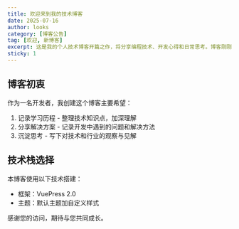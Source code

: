 ```yaml
---
title: 欢迎来到我的技术博客
date: 2025-07-16
author: looks
category: [博客公告]
tag: [欢迎, 新博客]
excerpt: 这是我的个人技术博客开篇之作，将分享编程技术、开发心得和日常思考。博客刚刚搭建完成，还有很多需要完善的地方。
sticky: 1
---
```


## 博客初衷

作为一名开发者，我创建这个博客主要希望：

1. 记录学习历程 - 整理技术知识点，加深理解
2. 分享解决方案 - 记录开发中遇到的问题和解决方法
3. 沉淀思考 - 写下对技术和行业的观察与见解

## 技术栈选择

本博客使用以下技术搭建：

- 框架：VuePress 2.0
- 主题：默认主题加自定义样式


感谢您的访问，期待与您共同成长。